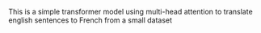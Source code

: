 This is a simple transformer model using multi-head attention to translate english sentences to French from a small dataset
